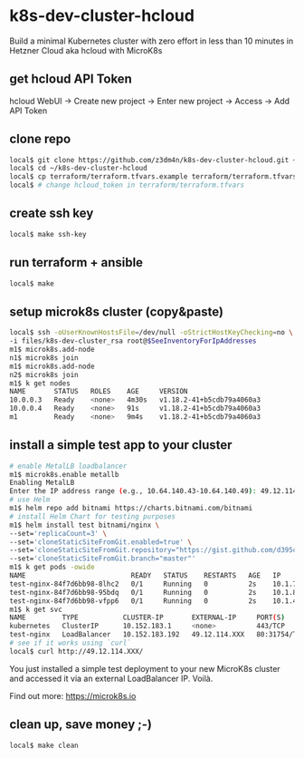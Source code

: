 # k8s-dev-cluster-hcloud

Build a minimal Kubernetes cluster with zero effort in less than 10 minutes in
Hetzner Cloud aka hcloud with MicroK8s

## get hcloud API Token

hcloud WebUI -> Create new project -> Enter new project -> Access -> Add API Token

## clone repo

```bash
local$ git clone https://github.com/z3dm4n/k8s-dev-cluster-hcloud.git ~/k8s-dev-cluster-hcloud
local$ cd ~/k8s-dev-cluster-hcloud
local$ cp terraform/terraform.tfvars.example terraform/terraform.tfvars
local$ # change hcloud_token in terraform/terraform.tfvars
```

## create ssh key

```bash
local$ make ssh-key
```

## run terraform + ansible

```bash
local$ make
```

## setup microk8s cluster (copy&paste)

```bash
local$ ssh -oUserKnownHostsFile=/dev/null -oStrictHostKeyChecking=no \
-i files/k8s-dev-cluster_rsa root@$SeeInventoryForIpAddresses
m1$ microk8s.add-node
n1$ microk8s join
m1$ microk8s.add-node
n2$ microk8s join
m1$ k get nodes
NAME       STATUS   ROLES    AGE     VERSION
10.0.0.3   Ready    <none>   4m30s   v1.18.2-41+b5cdb79a4060a3
10.0.0.4   Ready    <none>   91s     v1.18.2-41+b5cdb79a4060a3
m1         Ready    <none>   9m4s    v1.18.2-41+b5cdb79a4060a3
```

## install a simple test app to your cluster

```bash
# enable MetalLB loadbalancer
m1$ microk8s.enable metallb
Enabling MetalLB
Enter the IP address range (e.g., 10.64.140.43-10.64.140.49): 49.12.114.XXX-49.12.114.XXX
# use Helm
m1$ helm repo add bitnami https://charts.bitnami.com/bitnami
# install Helm Chart for testing purposes
m1$ helm install test bitnami/nginx \
--set='replicaCount=3' \
--set='cloneStaticSiteFromGit.enabled=true' \
--set='cloneStaticSiteFromGit.repository="https://gist.github.com/d395ce9d32321b57e5844dcdcfc0acb7.git"' \
--set='cloneStaticSiteFromGit.branch="master"'
m1$ k get pods -owide
NAME                          READY   STATUS    RESTARTS   AGE   IP          NODE       NOMINATED NODE   READINESS GATES
test-nginx-84f7d6bb98-8lhc2   0/1     Running   0          2s    10.1.70.7   10.0.0.4   <none>           <none>
test-nginx-84f7d6bb98-95bdq   0/1     Running   0          2s    10.1.87.6   m1         <none>           <none>
test-nginx-84f7d6bb98-vfpp6   0/1     Running   0          2s    10.1.44.7   10.0.0.3   <none>           <none>
m1$ k get svc
NAME         TYPE           CLUSTER-IP       EXTERNAL-IP     PORT(S)                      AGE
kubernetes   ClusterIP      10.152.183.1     <none>          443/TCP                      67m
test-nginx   LoadBalancer   10.152.183.192   49.12.114.XXX   80:31754/TCP,443:32723/TCP   16m
# see if it works using `curl`
local$ curl http://49.12.114.XXX/
```

You just installed a simple test deployment to your new MicroK8s cluster and
accessed it via an external LoadBalancer IP. Voilà.

Find out more: https://microk8s.io

## clean up, save money ;-)

```bash
local$ make clean
```
